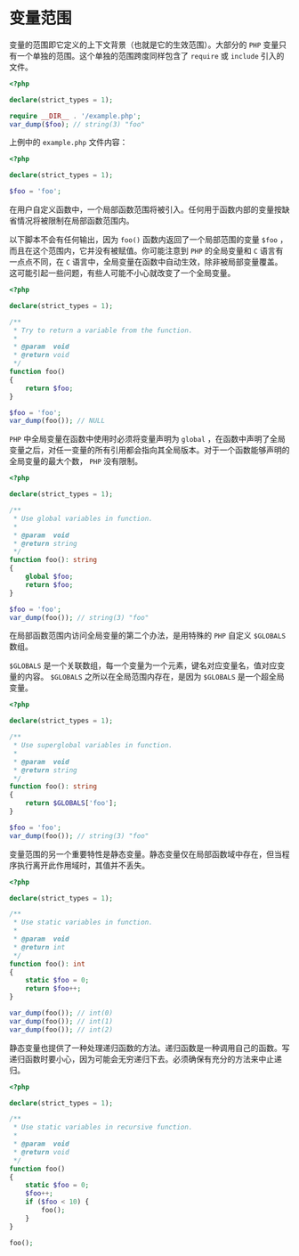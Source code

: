 # 变量范围

变量的范围即它定义的上下文背景（也就是它的生效范围）。大部分的 `PHP` 变量只有一个单独的范围。这个单独的范围跨度同样包含了 `require` 或 `include` 引入的文件。

```php
<?php

declare(strict_types = 1);

require __DIR__ . '/example.php';
var_dump($foo); // string(3) "foo"

```

上例中的 `example.php` 文件内容：

```php
<?php

declare(strict_types = 1);

$foo = 'foo';

```

在用户自定义函数中，一个局部函数范围将被引入。任何用于函数内部的变量按缺省情况将被限制在局部函数范围内。

以下脚本不会有任何输出，因为 `foo()` 函数内返回了一个局部范围的变量 `$foo` ，而且在这个范围内，它并没有被赋值。你可能注意到 `PHP` 的全局变量和 `C` 语言有一点点不同，在 `C` 语言中，全局变量在函数中自动生效，除非被局部变量覆盖。这可能引起一些问题，有些人可能不小心就改变了一个全局变量。

```php
<?php

declare(strict_types = 1);

/**
 * Try to return a variable from the function.
 *
 * @param  void
 * @return void
 */
function foo()
{
    return $foo;
}

$foo = 'foo';
var_dump(foo()); // NULL

```

`PHP` 中全局变量在函数中使用时必须将变量声明为 `global` ，在函数中声明了全局变量之后，对任一变量的所有引用都会指向其全局版本。对于一个函数能够声明的全局变量的最大个数， `PHP` 没有限制。

```php
<?php

declare(strict_types = 1);

/**
 * Use global variables in function.
 *
 * @param  void
 * @return string
 */
function foo(): string
{
    global $foo;
    return $foo;
}

$foo = 'foo';
var_dump(foo()); // string(3) "foo"

```

在局部函数范围内访问全局变量的第二个办法，是用特殊的 `PHP` 自定义 `$GLOBALS` 数组。

`$GLOBALS` 是一个关联数组，每一个变量为一个元素，键名对应变量名，值对应变量的内容。 `$GLOBALS` 之所以在全局范围内存在，是因为 `$GLOBALS` 是一个超全局变量。

```php
<?php

declare(strict_types = 1);

/**
 * Use superglobal variables in function.
 *
 * @param  void
 * @return string
 */
function foo(): string
{
    return $GLOBALS['foo'];
}

$foo = 'foo';
var_dump(foo()); // string(3) "foo"

```

变量范围的另一个重要特性是静态变量。静态变量仅在局部函数域中存在，但当程序执行离开此作用域时，其值并不丢失。

```php
<?php

declare(strict_types = 1);

/**
 * Use static variables in function.
 *
 * @param  void
 * @return int
 */
function foo(): int
{
    static $foo = 0;
    return $foo++;
}

var_dump(foo()); // int(0)
var_dump(foo()); // int(1)
var_dump(foo()); // int(2)

```

静态变量也提供了一种处理递归函数的方法。递归函数是一种调用自己的函数。写递归函数时要小心，因为可能会无穷递归下去。必须确保有充分的方法来中止递归。

```php
<?php

declare(strict_types = 1);

/**
 * Use static variables in recursive function.
 *
 * @param  void
 * @return void
 */
function foo()
{
    static $foo = 0;
    $foo++;
    if ($foo < 10) {
        foo();
    }
}

foo();

```

